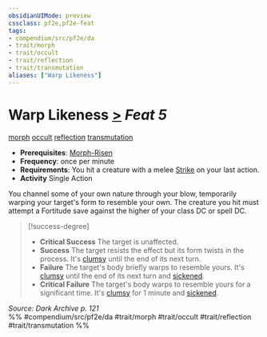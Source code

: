 ```yaml
---
obsidianUIMode: preview
cssclass: pf2e,pf2e-feat
tags:
- compendium/src/pf2e/da
- trait/morph
- trait/occult
- trait/reflection
- trait/transmutation
aliases: ["Warp Likeness"]
---
```

# Warp Likeness  [>](../../rules/core-rulebook/chapter-9-playing-the-game.md#Actions "Single Action") *Feat 5*  
[morph](../../rules/traits/morph.md)  [occult](../../rules/traits/occult.md)  [reflection](../../rules/traits/reflection-da.md)  [transmutation](../../rules/traits/transmutation.md)  

- **Prerequisites**: [Morph-Risen](morph-risen-da.md)
- **Frequency**: once per minute
- **Requirements**: You hit a creature with a melee [Strike](../../rules/actions/strike.md) on your last action.
- **Activity** Single Action

You channel some of your own nature through your blow, temporarily warping your target's form to resemble your own. The creature you hit must attempt a Fortitude save against the higher of your class DC or spell DC.

> [!success-degree] 
> - **Critical Success** The target is unaffected.
> - **Success** The target resists the effect but its form twists in the process. It's [clumsy](../../rules/conditions.md#Clumsy) until the end of its next turn.
> - **Failure** The target's body briefly warps to resemble yours. It's [clumsy](../../rules/conditions.md#Clumsy) until the end of its next turn and [sickened](../../rules/conditions.md#Sickened).
> - **Critical Failure** The target's body warps to resemble yours for a significant time. It's [clumsy](../../rules/conditions.md#Clumsy) for 1 minute and [sickened](../../rules/conditions.md#Sickened).

*Source: Dark Archive p. 121*  
%% #compendium/src/pf2e/da #trait/morph #trait/occult #trait/reflection #trait/transmutation %%